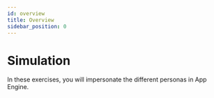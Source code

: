 ```yaml
---
id: overview
title: Overview
sidebar_position: 0
---
```


# Simulation

In these exercises, you will impersonate the different personas in App Engine.


